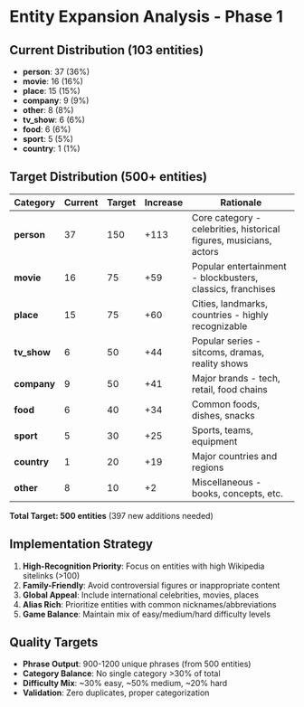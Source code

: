 # Entity Expansion Analysis - Phase 1

## Current Distribution (103 entities)
- **person**: 37 (36%)
- **movie**: 16 (16%)
- **place**: 15 (15%) 
- **company**: 9 (9%)
- **other**: 8 (8%)
- **tv_show**: 6 (6%)
- **food**: 6 (6%)
- **sport**: 5 (5%)
- **country**: 1 (1%)

## Target Distribution (500+ entities)

| Category | Current | Target | Increase | Rationale |
|----------|---------|---------|----------|-----------|
| **person** | 37 | 150 | +113 | Core category - celebrities, historical figures, musicians, actors |
| **movie** | 16 | 75 | +59 | Popular entertainment - blockbusters, classics, franchises |
| **place** | 15 | 75 | +60 | Cities, landmarks, countries - highly recognizable |
| **tv_show** | 6 | 50 | +44 | Popular series - sitcoms, dramas, reality shows |
| **company** | 9 | 50 | +41 | Major brands - tech, retail, food chains |
| **food** | 6 | 40 | +34 | Common foods, dishes, snacks |
| **sport** | 5 | 30 | +25 | Sports, teams, equipment |
| **country** | 1 | 20 | +19 | Major countries and regions |
| **other** | 8 | 10 | +2 | Miscellaneous - books, concepts, etc. |

**Total Target: 500 entities** (397 new additions needed)

## Implementation Strategy
1. **High-Recognition Priority**: Focus on entities with high Wikipedia sitelinks (>100)
2. **Family-Friendly**: Avoid controversial figures or inappropriate content  
3. **Global Appeal**: Include international celebrities, movies, places
4. **Alias Rich**: Prioritize entities with common nicknames/abbreviations
5. **Game Balance**: Maintain mix of easy/medium/hard difficulty levels

## Quality Targets
- **Phrase Output**: 900-1200 unique phrases (from 500 entities)
- **Category Balance**: No single category >30% of total
- **Difficulty Mix**: ~30% easy, ~50% medium, ~20% hard
- **Validation**: Zero duplicates, proper categorization